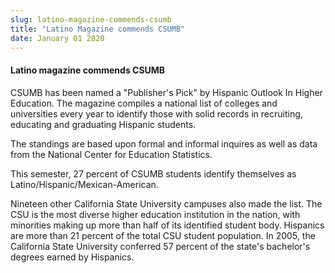 ```yaml
---
slug: latino-magazine-commends-csumb
title: "Latino Magazine commends CSUMB"
date: January 01 2020
---
```


<h4>Latino magazine commends CSUMB</h4><p>CSUMB has been named a "Publisher's Pick" by Hispanic Outlook In Higher Education. The magazine compiles a national list of colleges and universities every year to identify those with solid records in recruiting, educating and graduating Hispanic students.
</p><p>The standings are based upon formal and informal inquires as well as data from the National Center for Education Statistics.
</p><p>This semester, 27 percent of CSUMB students identify themselves as Latino/Hispanic/Mexican-American.
</p><p>Nineteen other California State University campuses also made the list. The CSU is the most diverse higher education institution in the nation, with minorities making up more than half of its identified student body. Hispanics are more than 21 percent of the total CSU student population. In 2005, the California State University conferred 57 percent of the state's bachelor's degrees earned by Hispanics.
</p>
